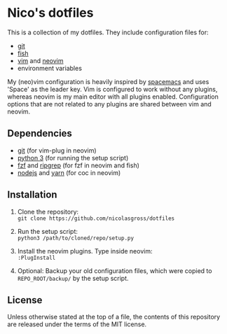 # Nico's dotfiles
This is a collection of my dotfiles. They include configuration files for:
- [git](https://git-scm.com)
- [fish](https://fishshell.com)
- [vim](https://www.vim.org) and [neovim](https://neovim.io)
- environment variables

My (neo)vim configuration is heavily inspired by
[spacemacs](http://spacemacs.org) and uses 'Space' as the leader key. Vim is
configured to work without any plugins, whereas neovim is my main editor with
all plugins enabled. Configuration options that are not related to any plugins
are shared between vim and neovim.


## Dependencies
- [git](https://git-scm.com) (for vim-plug in neovim)
- [python 3](https://www.python.org) (for running the setup script)
- [fzf](https://github.com/junegunn/fzf) and
  [ripgrep](https://github.com/BurntSushi/ripgrep) (for fzf in neovim and fish)
- [nodejs](https://nodejs.org/) and [yarn](https://yarnpkg.com) (for coc in
  neovim)


## Installation
1. Clone the repository:  
`git clone https://github.com/nicolasgross/dotfiles`

2. Run the setup script:  
`python3 /path/to/cloned/repo/setup.py`

3. Install the neovim plugins. Type inside neovim:  
`:PlugInstall`

4. Optional: Backup your old configuration files, which were copied to
`REPO_ROOT/backup/` by the setup script.


## License
Unless otherwise stated at the top of a file, the contents of this repository
are released under the terms of the MIT license.

